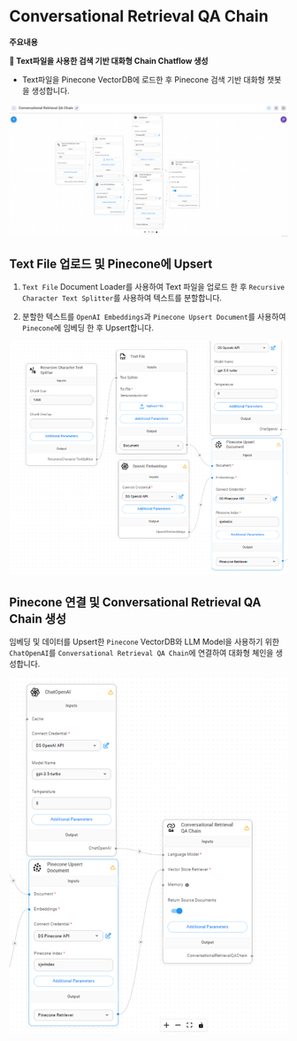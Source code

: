 # Conversational Retrieval QA Chain

**주요내용**

**🤖 Text파일을 사용한 검색 기반 대화형 Chain Chatflow 생성**

- Text파일을 Pinecone VectorDB에 로드한 후 Pinecone 검색 기반 대화형 챗봇을 생성합니다.

<img src="./images/Conversational Retrieval QA Chain/Conversational Retrieval QA Chain.png" alt="API Agent OpenAI">

## Text File 업로드 및 Pinecone에 Upsert

1. `Text File` Document Loader를 사용하여 Text 파일을 업로드 한 후 `Recursive Character Text Splitter`를 사용하여 텍스트를 분할합니다.

2. 분할한 텍스트를 `OpenAI Embeddings`과 `Pinecone Upsert Document`를 사용하여 `Pinecone`에 임베딩 한 후 Upsert합니다.

<img src="./images/Conversational Retrieval QA Chain/TextFIle_Pinecone_upload.png">


## Pinecone 연결 및 Conversational Retrieval QA Chain 생성

임베딩 및 데이터를 Upsert한 `Pinecone` VectorDB와 LLM Model을 사용하기 위한 `ChatOpenAI`를 `Conversational Retrieval QA Chain`에 연결하여 대화형 쳬인을 생성합니다.

<img src="./images/Conversational Retrieval QA Chain/ChatOpenAI_Pincone_Chain.png">